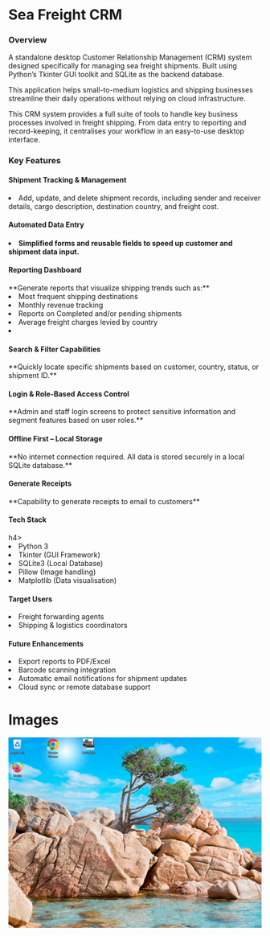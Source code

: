 # Sea Freight CRM

**<h3>Overview</h3>**

A standalone desktop Customer Relationship Management (CRM) system designed specifically for managing sea freight shipments. 
Built using Python’s Tkinter GUI toolkit and SQLite as the backend database.

This application helps small-to-medium logistics and shipping businesses streamline their daily operations without relying on cloud infrastructure.

This CRM system provides a full suite of tools to handle key business processes involved in freight shipping. 
From data entry to reporting and record-keeping, it centralises your workflow in an easy-to-use desktop interface.

**<h3>Key Features</h3>**

<h4>Shipment Tracking & Management</h4>
<li> Add, update, and delete shipment records, including sender and receiver details, cargo description, destination country, and freight cost.</li>

<h4>Automated Data Entry<h4>
<li>Simplified forms and reusable fields to speed up customer and shipment data input.</li>

<h4>Reporting Dashboard</h4>
**Generate reports that visualize shipping trends such as:**

<li>Most frequent shipping destinations</li>

<li>Monthly revenue tracking</li>

<li>Reports on Completed and/or pending shipments</li>

<li>Average freight charges levied by country<li></li>

<h4>Search & Filter Capabilities</h4>
**Quickly locate specific shipments based on customer, country, status, or shipment ID.**

<h4>Login & Role-Based Access Control</h4>
**Admin and staff login screens to protect sensitive information and segment features based on user roles.**

<h4>Offline First – Local Storage</h4>
**No internet connection required. All data is stored securely in a local SQLite database.**

<h4>Generate Receipts</h4>
**Capability to generate receipts to email to customers**

<h4>Tech Stack</h4>h4>
<li>Python 3</li>

<li>Tkinter (GUI Framework)</li>

<li>SQLite3 (Local Database)</li>

<li>Pillow (Image handling)</li>

<li>Matplotlib (Data visualisation)</li>

<h4>Target Users</h4>
<li>Freight forwarding agents</li>

<li>Shipping & logistics coordinators</li>

<h4>Future Enhancements</h4>
<li>Export reports to PDF/Excel</li>

<li>Barcode scanning integration</li>

<li>Automatic email notifications for shipment updates</li>

<li>Cloud sync or remote database support</li>

# Images

![Desktop App](src/images/desktop_app.png)












